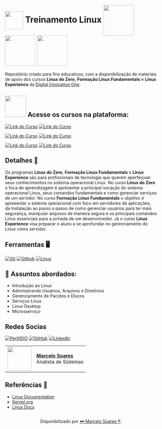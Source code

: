 <h1>
    <a href="https://www.dio.me/">
     <img align="center" width="60px" src="https://hermes.digitalinnovation.one/assets/diome/logo-minimized.png"></a>
    <span>Treinamento Linux</span>
	<img align="center" width="100px" src="https://hermes.dio.me/tracks/0edd1398-7cee-4295-98cf-8dd5a41d28fb.png">
 	<img align="center" width="100px" src="https://hermes.dio.me/tracks/d33ee9c3-8a34-4913-8bfa-d21bdc2109b0.png">
  	<img align="center" width="100px" src="https://hermes.dio.me/tracks/606823c2-8a73-4655-947d-d41b991baf12.png">	
</h1>

Repositório criado para fins educativos, com a disponibilização de materiais de apoio dos cursos **Linux do Zero**, **Formação Linux Fundamentals** e **Linux Experience** da [Digital Innovation One](https://www.dio.me/).
<br>
<h2>
<img width="70px" background-color="black" src="https://hermes.digitalinnovation.one/assets/diome/logo.svg">
	Acesse os cursos na plataforma: 
</h2>

[![Link do Curso](https://img.shields.io/badge/▶-000?style=for-the-badge&logo=movie&logoColor=E94D5F)](https://web.dio.me/track/linux-do-zero) 
[![Link do Curso](https://img.shields.io/badge/Linux%20do%20Zero-E94D5F?style=for-the-badge)](https://web.dio.me/track/linux-do-zero) 

[![Link do Curso](https://img.shields.io/badge/▶-000?style=for-the-badge&logo=movie&logoColor=E94D5F)](https://web.dio.me/track/formacao-linux-fundamentals) 
[![Link do Curso](https://img.shields.io/badge/Linux%20Fundamentals-E94D5F?style=for-the-badge)](https://web.dio.me/track/formacao-linux-fundamentals) 
 
[![Link do Curso](https://img.shields.io/badge/▶-000?style=for-the-badge&logo=movie&logoColor=E94D5F)](https://web.dio.me/track/linux-experience) 
[![Link do Curso](https://img.shields.io/badge/Linux%20Experience-E94D5F?style=for-the-badge)](https://web.dio.me/track/linux-experience) 

## Detalhes 🎯
Os programas **Linux do Zero**, **Formação Linux Fundamentals** e **Linux Experience** são para profissionais de tecnologia que querem aperfeiçoar seus conhecimentos no sistema operacional Linux. No curso **Linux do Zero** o foca de aprendizagem é apresentar a principal vocação do sistema operacional Linux, seus comandos fundamentais e como gerenciar serviços de um servidor. No curso **Formação Linux Fundamentals** o objetivo é apresentar o sistema operacional com foco em servidores de aplicações, da Instalação ao passo a passo de como gerenciar usuários para ter mais segurança, manipular arquivos de maneira segura e os principais comandos Linux essenciais para a jornada de um desenvolvedor. Já o curso **Linux Experience** visa preparar o aluno a se aprofundar no gerenciamento do Linux como servidor.

## Ferramentas 🖥️
[![Git](https://img.shields.io/badge/Git-000?style=for-the-badge&logo=git&logoColor=E94D5F)](https://git-scm.com/doc) 
[![Github](https://img.shields.io/badge/Github-000?style=for-the-badge&logo=github&logoColor=30A3DC)](https://docs.github.com/)
[![Linux](https://img.shields.io/badge/Linux-FCC624?style=for-the-badge&logo=linux&logoColor=black)](https://linux.die.net/)

## 📖 Assuntos abordados:
<ul>
	<li>Introdução ao Linux</li> 
	<li>Administrando Usuários, Arquivos e Diretórios</li>
	<li>Gerenciamento de Pacotes e Discos</li>
	<li>Serviços Linux</li>
	<li>Linux Desktop</li>
	<li>Microsserviço</li>
</ul>

## Redes Socias

[![PerfilDIO](https://img.shields.io/badge/DIO-0077B5?style=for-the-badge&logo=dio&logoColor=white)](https://web.dio.me/users/marcelo_soares92)
[![GitHub](https://img.shields.io/badge/GitHub-000?style=for-the-badge&logo=github&logoColor=30A3DC)](https://github.com/Mdsoare/)
[![LinkedIn](https://img.shields.io/badge/LinkedIn-0077B5?style=for-the-badge&logo=linkedin&logoColor=white)](https://www.linkedin.com/in/marcelodsoares/) 
<table>
  <tr>
    <td>
      <img width="80px" align="center" src="https://avatars.githubusercontent.com/Mdsoare"/>
    </td>
    <td align="left">
      <a href="https://github.com/Mdsoare">
        <span><b>Marcelo Soares</b></span>
      </a>
      <br>
      <span>Analista de Sistemas</span>
    </td>
  </tr>
</table>

## Referências 🔎
- [Linux Documentation](https://linux.die.net/)
- [Kernel.org](https://www.kernel.org/doc/html/latest/)
- [Linux Docs](https://www.linuxdoc.org/)

##
<div align="center">Disponibilizado por <a href="https://github.com/Mdsoare">🕶 Marcelo Soares ®</a>.</div>
